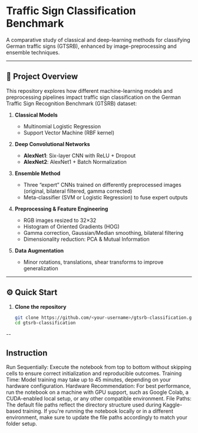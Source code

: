 # Traffic Sign Classification Benchmark

A comparative study of classical and deep-learning methods for classifying German traffic signs (GTSRB), enhanced by image-preprocessing and ensemble techniques.

---

## 📖 Project Overview

This repository explores how different machine-learning models and preprocessing pipelines impact traffic sign classification on the German Traffic Sign Recognition Benchmark (GTSRB) dataset:

1. **Classical Models**  
   - Multinomial Logistic Regression  
   - Support Vector Machine (RBF kernel)

2. **Deep Convolutional Networks**  
   - **AlexNet1**: Six-layer CNN with ReLU + Dropout  
   - **AlexNet2**: AlexNet1 + Batch Normalization

3. **Ensemble Method**  
   - Three “expert” CNNs trained on differently preprocessed images (original, bilateral filtered, gamma corrected)  
   - Meta-classifier (SVM or Logistic Regression) to fuse expert outputs

4. **Preprocessing & Feature Engineering**  
   - RGB images resized to 32×32  
   - Histogram of Oriented Gradients (HOG)  
   - Gamma correction, Gaussian/Median smoothing, bilateral filtering  
   - Dimensionality reduction: PCA & Mutual Information

5. **Data Augmentation**  
   - Minor rotations, translations, shear transforms to improve generalization

---

## ⚙️ Quick Start

1. **Clone the repository**  
   ```bash
   git clone https://github.com/<your-username>/gtsrb-classification.git
   cd gtsrb-classification
-- 
## Instruction 
Run Sequentially: Execute the notebook from top to bottom without skipping cells to ensure correct initialization and reproducible outcomes.
Training Time: Model training may take up to 45 minutes, depending on your hardware configuration.
Hardware Recommendation: For best performance, run the notebook on a machine with GPU support, such as Google Colab, a CUDA-enabled local setup, or any other compatible environment.
File Paths: The default file paths reflect the directory structure used during Kaggle-based training. If you're running the notebook locally or in a different environment, make sure to update the file paths accordingly to match your folder setup.
